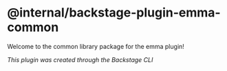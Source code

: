 # @internal/backstage-plugin-emma-common

Welcome to the common library package for the emma plugin!

_This plugin was created through the Backstage CLI_
